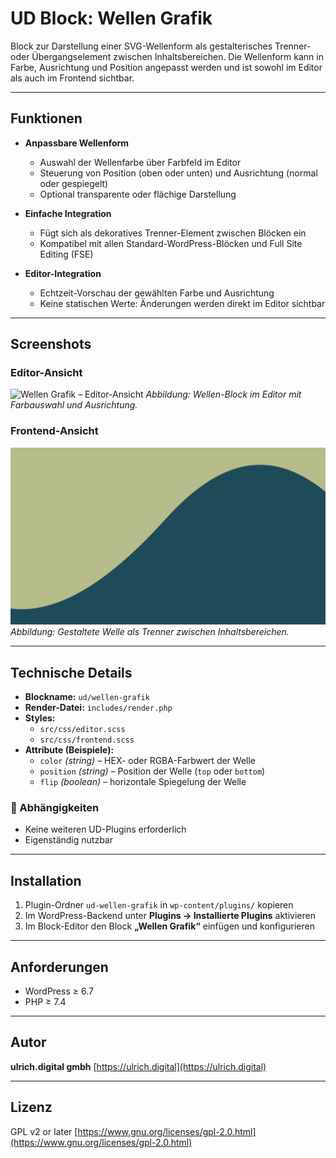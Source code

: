 # UD Block: Wellen Grafik

Block zur Darstellung einer SVG-Wellenform als gestalterisches Trenner- oder Übergangselement zwischen Inhaltsbereichen.
Die Wellenform kann in Farbe, Ausrichtung und Position angepasst werden und ist sowohl im Editor als auch im Frontend sichtbar.

---

## Funktionen

- **Anpassbare Wellenform**
  - Auswahl der Wellenfarbe über Farbfeld im Editor
  - Steuerung von Position (oben oder unten) und Ausrichtung (normal oder gespiegelt)
  - Optional transparente oder flächige Darstellung

- **Einfache Integration**
  - Fügt sich als dekoratives Trenner-Element zwischen Blöcken ein
  - Kompatibel mit allen Standard-WordPress-Blöcken und Full Site Editing (FSE)

- **Editor-Integration**
  - Echtzeit-Vorschau der gewählten Farbe und Ausrichtung
  - Keine statischen Werte: Änderungen werden direkt im Editor sichtbar

---

## Screenshots

### Editor-Ansicht
![Wellen Grafik – Editor-Ansicht](./assets/editor-ansicht.jpg)
*Abbildung: Wellen-Block im Editor mit Farbauswahl und Ausrichtung.*

### Frontend-Ansicht
![Wellen Grafik – Frontend-Ansicht](./assets/ud-wellen-grafik.png)
*Abbildung: Gestaltete Welle als Trenner zwischen Inhaltsbereichen.*

---

## Technische Details

- **Blockname:** `ud/wellen-grafik`
- **Render-Datei:** `includes/render.php`
- **Styles:**
  - `src/css/editor.scss`
  - `src/css/frontend.scss`
- **Attribute (Beispiele):**
  - `color` *(string)* – HEX- oder RGBA-Farbwert der Welle
  - `position` *(string)* – Position der Welle (`top` oder `bottom`)
  - `flip` *(boolean)* – horizontale Spiegelung der Welle

### 🔗 Abhängigkeiten
- Keine weiteren UD-Plugins erforderlich
- Eigenständig nutzbar

---

## Installation

1. Plugin-Ordner `ud-wellen-grafik` in `wp-content/plugins/` kopieren
2. Im WordPress-Backend unter **Plugins → Installierte Plugins** aktivieren
3. Im Block-Editor den Block **„Wellen Grafik“** einfügen und konfigurieren

---

## Anforderungen

- WordPress ≥ 6.7
- PHP ≥ 7.4

---

## Autor

**ulrich.digital gmbh**
[https://ulrich.digital](https://ulrich.digital)

---

## Lizenz

GPL v2 or later
[https://www.gnu.org/licenses/gpl-2.0.html](https://www.gnu.org/licenses/gpl-2.0.html)
